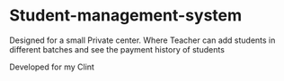 # Student-management-system
Designed for a small Private center. Where Teacher can add students in different batches and see the payment history of students

Developed for my Clint
